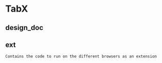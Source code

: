 # TabX

## design_doc
## ext
    Contains the code to run on the different browsers as an extension
